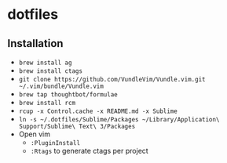 # dotfiles

## Installation
- `brew install ag`
- `brew install ctags`
- `git clone https://github.com/VundleVim/Vundle.vim.git ~/.vim/bundle/Vundle.vim`
- `brew tap thoughtbot/formulae`
- `brew install rcm`
- `rcup -x Control.cache -x README.md -x Sublime`
- `ln -s ~/.dotfiles/Sublime/Packages ~/Library/Application\ Support/Sublime\ Text\ 3/Packages`
- Open vim
  - `:PluginInstall`
  - `:Rtags` to generate ctags per project
